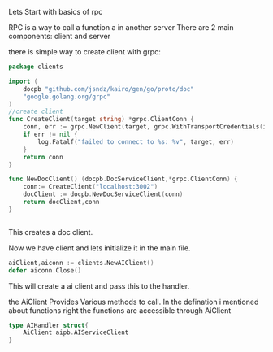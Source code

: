 Lets Start with basics of rpc

RPC is a way to call a function a in another server
There are 2 main components:
client and server

there is simple way to create client with grpc:

```go
package clients

import (
	docpb "github.com/jsndz/kairo/gen/go/proto/doc"
	"google.golang.org/grpc"
)
//create client
func CreateClient(target string) *grpc.ClientConn {
	conn, err := grpc.NewClient(target, grpc.WithTransportCredentials(insecure.NewCredentials()))
	if err != nil {
		log.Fatalf("failed to connect to %s: %v", target, err)
	}
	return conn
}

func NewDocClient() (docpb.DocServiceClient,*grpc.ClientConn) {
	conn:= CreateClient("localhost:3002")
	docClient := docpb.NewDocServiceClient(conn)
	return docClient,conn
}



```

This creates a doc client.

Now we have client and lets initialize it in the main file.

```go
aiClient,aiconn := clients.NewAIClient()
defer aiconn.Close()

```

This will create a ai client and pass this to the handler.

the AiClient Provides Various methods to call. In the defination i mentioned about functions right the functions are accessible through AiClient

```go
type AIHandler struct{
	AiClient aipb.AIServiceClient
}
```
